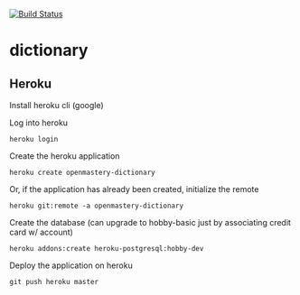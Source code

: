 [![Build Status](https://travis-ci.org/openmastery/dictionary.svg?branch=master)](https://travis-ci.org/openmastery/dictionary)

# dictionary

## Heroku

Install heroku cli (google)

Log into heroku

`heroku login`

Create the heroku application

`heroku create openmastery-dictionary`

Or, if the application has already been created, initialize the remote

`heroku git:remote -a openmastery-dictionary`

Create the database (can upgrade to hobby-basic just by associating credit card w/ account)

`heroku addons:create heroku-postgresql:hobby-dev`

Deploy the application on heroku

`git push heroku master`
